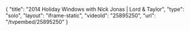 {
    "title": "2014 Holiday Windows with Nick Jonas | Lord & Taylor",
    "type": "solo",
    "layout": "iframe-static",
    "videoId": "25895250",
    "url": "\/tvpembed\/25895250"
}